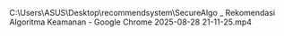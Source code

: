 C:\Users\ASUS\Desktop\recommendsystem\SecureAlgo _ Rekomendasi Algoritma Keamanan - Google Chrome 2025-08-28 21-11-25.mp4
